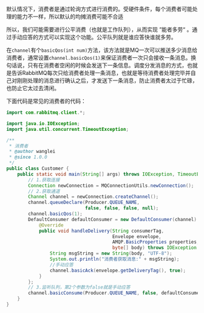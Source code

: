 默认情况下，消费者是通过轮询方式进行消费的。受硬件条件，每个消费者可能处理的能力不一样，所以默认的均摊消费可能不合适 <br>

所以，我们可能需要进行公平消费（也就是工作队列），从而实现 ”能者多劳“ 。通过手动应答的方式可以实现这个功能。公平队列就是谁应答快谁就多劳。

在`channel`有个`basicQos(int num)`方法，该方法就是MQ一次可以推送多少消息给消费者，通常设置`channel.basicQos(1)`来保证消费者一次只会接收一条消息。换句话说，只有在消费者空闲的时候会发送下一条信息。调度分发消息的方式，也就是告诉RabbitMQ每次只给消费者处理一条消息，也就是等待消费者处理完毕并自己对刚刚处理的消息进行确认之后，才发送下一条消息，防止消费者太过于忙碌，也防止它太过去清闲。

下面代码是常见的消费者的代码：

```java
import com.rabbitmq.client.*;

import java.io.IOException;
import java.util.concurrent.TimeoutException;

/**
 * 消费者
 * @author wanglei
 * @since 1.0.0
 */
public class Customer {
    public static void main(String[] args) throws IOException, TimeoutException {
        // 1.获取连接
        Connection newConnection = MQConnectionUtils.newConnection();
        // 2.获取通道
        Channel channel = newConnection.createChannel();
        channel.queueDeclare(Producer.QUEUE_NAME, 
                             false, false, false, null);
        channel.basicQos(1);
        DefaultConsumer defaultConsumer = new DefaultConsumer(channel) {
            @Override
            public void handleDelivery(String consumerTag, 
                                       Envelope envelope, 
                                       AMQP.BasicProperties properties, 
                                       byte[] body) throws IOException {
                String msgString = new String(body, "UTF-8");
                System.out.println("消费者获取消息:" + msgString);
                //手动应答
                channel.basicAck(envelope.getDeliveryTag(), true);
            }
        };
        // 3.监听队列，第2个参数为false就是手动应答
        channel.basicConsume(Producer.QUEUE_NAME, false, defaultConsumer);
    }
}
```

